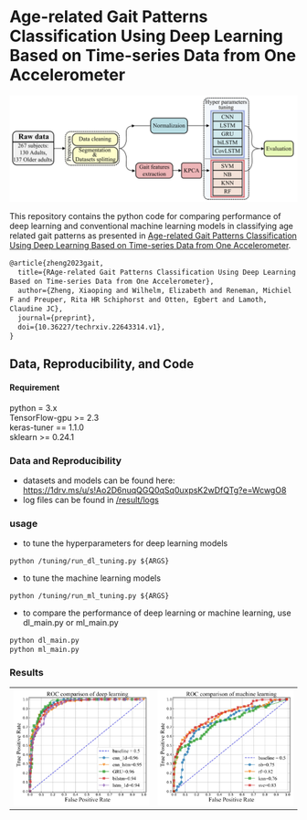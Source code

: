 # Age-related Gait Patterns Classification Using Deep Learning Based on Time-series Data from One Accelerometer
![ ](https://github.com/xzheng93/Age-related_gait_classification/blob/main/result/model_plots/study%20pipeline.png)  

This repository contains the python code for comparing performance of deep learning and conventional machine learning models in classifying age related gait patterns as presented in [Age-related Gait Patterns Classification Using Deep Learning Based on Time-series Data from One Accelerometer](https://doi.org/10.36227/techrxiv.22643314.v1 ).

```
@article{zheng2023gait,
  title={RAge-related Gait Patterns Classification Using Deep Learning Based on Time-series Data from One Accelerometer},
  author={Zheng, Xiaoping and Wilhelm, Elizabeth and Reneman, Michiel F and Preuper, Rita HR Schiphorst and Otten, Egbert and Lamoth, Claudine JC},
  journal={preprint},
  doi={10.36227/techrxiv.22643314.v1},
}
```
## Data, Reproducibility, and Code
#### Requirement
python = 3.x   
TensorFlow-gpu >= 2.3  
keras-tuner == 1.1.0  
sklearn >= 0.24.1
### Data and Reproducibility
- datasets and models can be found here: https://1drv.ms/u/s!Ao2D6nuqQGQ0qSq0uxpsK2wDfQTg?e=WcwgO8
- log files can be found in [/result/logs](https://github.com/xzheng93/Age-related_gait_classification/tree/main/result/logs)
### usage
- to tune the hyperparameters for deep learning models 
```
python /tuning/run_dl_tuning.py ${ARGS}
```
- to tune the machine learning models  
```
python /tuning/run_ml_tuning.py ${ARGS}
```

- to compare the performance of deep learning or machine learning, use dl_main.py or ml_main.py
```
python dl_main.py 
python ml_main.py
```
### Results
<table>
  <tr>
    <td><img src="https://github.com/xzheng93/Age-related_gait_classification/blob/main/result/model_plots/ROC%20comparison%20of%20deep%20learning_1.jpg" alt="Figure 1 dl results"></td>
    <td><img src="https://github.com/xzheng93/Age-related_gait_classification/blob/main/result/model_plots/ROC%20comparison%20of%20machine%20learning.jpg" alt="Figure 2 ml results"></td>
  </tr>
</table>
